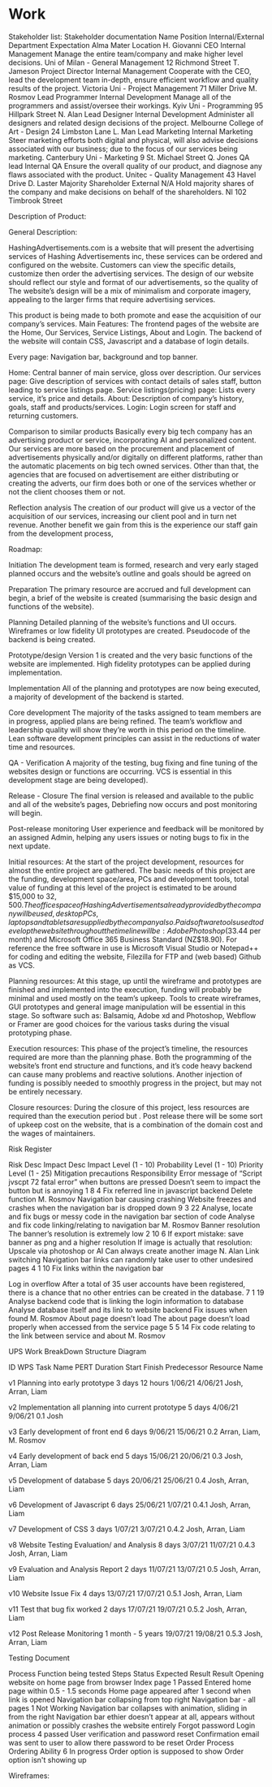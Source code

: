 # Work

Stakeholder list:
Stakeholder documentation
Name
Position
Internal/External
Department
Expectation
Alma Mater
Location
H. Giovanni
CEO
Internal
Management
Manage the entire team/company and make higher level decisions.
Uni of Milan - General Management
12 Richmond Street
T. Jameson
Project Director
Internal
Management
Cooperate with the CEO, lead the development team in-depth, ensure efficient workflow and quality results of the project.
Victoria Uni - Project Management
71 Miller Drive
M. Rosmov
Lead Programmer
Internal
Development
Manage all of the programmers and assist/oversee their workings.
Kyiv Uni - Programming
95 Hillpark Street
N. Alan
Lead Designer
Internal
Development
Administer all designers and related design decisions of the project.
Melbourne College of Art  - Design
24 Limbston Lane 
L. Man
Lead Marketing
Internal
Marketing
Steer marketing efforts both digital and physical, will also advise decisions associated with our business; due to the focus of our services being marketing.
Canterbury Uni - Marketing
9 St. Michael Street
Q. Jones
QA lead
Internal
QA
Ensure the overall quality of our product, and diagnose any flaws associated with the product.
Unitec - Quality Management
43 Havel Drive
D. Laster
Majority Shareholder
External
N/A
Hold majority shares of the company and make decisions on behalf of the shareholders.
NI
102 Timbrook Street


Description of Product:



General Description:


HashingAdvertisements.com is a website that will present the advertising services of Hashing Advertisements inc, these services can be ordered and configured on the website. Customers can view the specific details, customize then order the advertising services. The design of our website should reflect our style and format of our advertisements, so the quality of  The website’s design will be a mix of minimalism and corporate imagery, appealing to the larger firms that require advertising services. 
 
This product is being made to both promote and ease the acquisition of our company’s services.
Main Features:
The frontend pages of the website are the Home, Our Services, Service Listings, About and Login. The backend of the website will contain CSS, Javascript and a database of login details.

Every page: Navigation bar, background and top banner.


Home: Central banner of main service, gloss over description.
Our services page: Give description of services with contact details of sales staff, button leading to service listings page.
Service listings(pricing) page: Lists every service, it’s price and details.
About: Description of company’s history, goals, staff and products/services. 
Login: Login screen for staff and returning customers.


Comparison to similar products
Basically every big tech company has an advertising product or service, incorporating AI and personalized content. Our services are more based on the procurement and placement of advertisements physically and/or digitally on different platforms, rather than the automatic placements on big tech owned services. Other than that, the agencies that are focused on advertisement are either distributing or creating the adverts, our firm does both or one of the services whether or not the client chooses them or not.


Reflection analysis
The creation of our product will give us a vector of the acquisition of our services, increasing our client pool and in turn net revenue. Another benefit we gain from this is the experience our staff gain from the development process,


Roadmap:


Initiation
The development team is formed, research and very early staged planned occurs and the website’s outline and goals should be agreed on


Preparation
The primary resource are accrued and full development can begin, a brief of the website is created (summarising the basic design and functions of the website).


Planning
Detailed planning of the website’s functions and UI occurs. Wireframes or low fidelity UI prototypes are created. Pseudocode of the backend is being created.


Prototype/design
Version 1 is created and the very basic functions of the website are implemented. High fidelity prototypes can be applied during implementation.


Implementation
All of the planning and prototypes are now being executed, a majority of development of the backend is started.


Core development
The majority of the tasks assigned to team members are in progress, applied plans are being refined. The team’s workflow and leadership quality will show they’re worth in this period on the timeline. Lean software development principles can assist in the reductions of water time and resources.


QA - Verification
A majority of the testing, bug fixing and fine tuning of the websites design or functions are occurring. VCS is essential in this development stage  are being developed).


Release - Closure
The final version is released and available to the public and all of the website’s pages, Debriefing now occurs and post monitoring will begin.


Post-release monitoring
User experience and feedback will be monitored by an assigned Admin, helping any users issues or noting bugs to fix in the next update.



Initial resources:
At the start of the project development, resources for almost the entire project are gathered. The basic needs of this project are the funding, development space/area, PCs and development tools, total value of funding at this level of the project is estimated to be around $15,000 to $32,500. The office space of Hashing Advertisements already provided by the company will be used, desktop PCs, laptops and tablets are supplied by the company also. Paid software tools used to develop the website throughout the timeline will be: Adobe Photoshop ($33.44 per month) and Microsoft Office 365 Business Standard (NZ$18.90). For reference the free software in use is Microsoft Visual Studio or Notepad++ for coding and editing the website, Filezilla for FTP and (web based) Github as VCS.

Planning resources:
At this stage, up until the wireframe and prototypes are finished and implemented into the execution, funding will probably be minimal and used mostly on the team’s upkeep. Tools to create wireframes, GUI prototypes and general image manipulation will be essential in this stage. So software such as: Balsamiq, Adobe xd and Photoshop, Webflow or Framer are good choices for the various tasks during the visual prototyping phase.

Execution resources:
This phase of the project’s timeline, the resources required are more than the planning phase. Both the programming of the website’s front end structure and functions, and it’s code heavy backend can cause many problems and reactive solutions. Another injection of funding is possibly needed to smoothly progress in the project, but may not be entirely necessary.

Closure resources:
During the closure of this project, less resources are required than the execution period but . Post release there will be some sort of upkeep cost on the website, that is a combination of the domain cost and the wages of maintainers. 



Risk Register


Risk Desc
Impact Desc
Impact Level (1 - 10)
Probability Level (1 - 10)
Priority Level (1 - 25)
Mitigation precautions
Responsibility
Error message of “Script jvscpt 72 fatal error” when buttons are pressed
Doesn’t seem to impact the button but is annoying
1
8
4
Fix referred line in javascript backend
Delete function
M. Rosmov
Navigation bar causing crashing
Website freezes and crashes when the navigation bar is dropped down
9
3
22
Analyse, locate and fix bugs or messy code in the navigation bar section of code
Analyse and fix code linking/relating to navigation bar
M. Rosmov
Banner resolution
The banner’s resolution is extremely low
2
10
6
If export mistake: save banner as png and a higher resolution
If image is actually that resolution: Upscale via photoshop or AI
Can always create another image
N. Alan
Link switching
Navigation bar links can randomly take user to other undesired pages
4
1
10
Fix links within the navigation bar

Log in overflow
After a total of 35 user accounts have been registered, there is a chance that no other entries can be created in the database.
7
1
19
Analyse backend code that is linking the login information to database
Analyse database itself and its link to website backend
Fix issues when found
M. Rosmov
About page doesn’t load
The about page doesn’t load properly when accessed from the service page
5
5
14
Fix code relating to the link between service and about
M. Rosmov



UPS Work BreakDown Structure Diagram

ID
WPS
Task Name
PERT Duration
Start
Finish
Predecessor
Resource Name

v1
Planning into early prototype
3 days 12 hours
1/06/21
4/06/21
Josh, Arran, Liam

v2
Implementation all planning into current prototype
5 days
4/06/21
9/06/21
0.1
Josh

v3
Early development of front end
6 days
9/06/21
15/06/21
0.2
Arran, Liam, M. Rosmov

v4
Early development of back end
5 days
15/06/21
20/06/21
0.3
Josh, Arran, Liam

v5
Development of database
5 days
20/06/21
25/06/21
0.4
Josh, Arran, Liam

v6
Development of Javascript
6 days
25/06/21
1/07/21
0.4.1
Josh, Arran, Liam

v7
Development of CSS
3 days
1/07/21
3/07/21
0.4.2
Josh, Arran, Liam

v8
Website Testing Evaluation/ and Analysis
8 days
3/07/21
11/07/21
0.4.3
Josh, Arran, Liam

v9
Evaluation and Analysis Report
2 days
11/07/21
13/07/21
0.5
Josh, Arran, Liam

v10
Website Issue Fix
4 days
13/07/21
17/07/21
0.5.1
Josh, Arran, Liam

v11
Test that bug fix worked
2 days
17/07/21
19/07/21
0.5.2
Josh, Arran, Liam

v12
Post Release Monitoring 
1 month - 5 years
19/07/21
19/08/21
0.5.3
Josh, Arran, Liam



Testing Document

Process 
Function being tested
Steps
Status
Expected Result
Result
Opening website on home page from browser
Index page
1
Passed
Entered home page within 0.5 - 1.5 seconds
Home page appeared after 1 second when link is opened
Navigation bar collapsing from top right
Navigation bar - all pages
1
Not Working
Navigation bar collapses with animation, sliding in from the right
Navigation bar ethier doesn’t appear at all, appears without animation or possibly crashes the website entirely
Forgot password
Login process
4
passed
User verification and password reset 
Confirmation email was sent to user to allow there password to be reset
Order Process
Ordering Ability
6
In progress
Order option is supposed to show
Order option isn't showing up


Wireframes:



